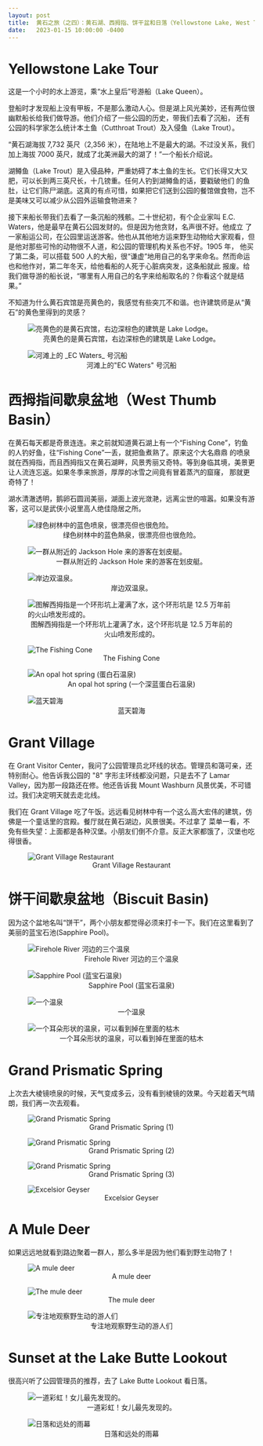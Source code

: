 ```yaml
---
layout: post
title:  黄石之旅（之四）：黄石湖、西拇指、饼干盆和日落（Yellowstone Lake, West Thumb Basin, Biscuit Basin and Sunset at Lake Butte Outlook）
date:   2023-01-15 10:00:00 -0400
---
```


# Yellowstone Lake Tour

这是一个小时的水上游览，乘“水上皇后”号游船（Lake Queen）。

登船时才发现船上没有甲板，不是那么激动人心。但是湖上风光美妙，还有两位很幽默船长给我们做导游。他们介绍了一些公园的历史，带我们去看了沉船，
还有公园的科学家怎么统计本土鱼（Cutthroat Trout）及入侵鱼（Lake Trout）。

“黄石湖海拔 7,732 英尺（2,356 米），在陆地上不是最大的湖。不过没关系，我们加上海拔 7000 英尺，就成了北美洲最大的湖了！”一个船长介绍说。

湖鳟鱼（Lake Trout）是入侵品种，严重妨碍了本土鱼的生长。它们长得又大又肥，可以长到两三英尺长，十几镑重。任何人钓到湖鳟鱼的话，要戳破他们
的鱼肚，让它们陈尸湖底。这真的有点可惜，如果把它们送到公园的餐馆做食物，岂不是美味又可以减少从公园外运输食物进来？

接下来船长带我们去看了一条沉船的残骸。二十世纪初，有个企业家叫 E.C. Waters，他是最早在黄石公园发财的。但是因为他贪财，名声很不好。他成立
了一家船运公司，在公园里运送游客。他也从其他地方运来野生动物给大家观看，但是他对那些可怜的动物很不人道，和公园的管理机构关系也不好。1905 年，
他买了第二条，可以搭载 500 人的大船，很“谦虚”地用自己的名字来命名。然而命运也和他作对，第二年冬天，给他看船的人死于心脏病突发，这条船就此
报废。给我们做导游的船长说，“哪里有人用自己的名字来给船取名的？你看这个就是结果。”

不知道为什么黄石宾馆是亮黄色的，我感觉有些突兀不和谐。也许建筑师是从“黄石”的黄色里得到的灵感？

<figure>
  <img src="../../../assets/images/Yellowstone-Day4/Lake-view-01.jpg" alt="亮黄色的是黄石宾馆，右边深棕色的建筑是 Lake Lodge。"/>
  <center><figcaption>亮黄色的是黄石宾馆，右边深棕色的建筑是 Lake Lodge。</figcaption></center>
</figure>

<figure>
  <img src="../../../assets/images/Yellowstone-Day4/Lake-view-shipwreck.jpg" alt="河滩上的 _EC Waters_ 号沉船"/>
  <center><figcaption>河滩上的"EC Waters" 号沉船</figcaption></center>
</figure>

# 西拇指间歇泉盆地（West Thumb Basin）

在黄石每天都是奇景连连。来之前就知道黄石湖上有一个“Fishing Cone”，钓鱼的人钓好鱼，往“Fishing Cone”一丢，就把鱼煮熟了。原来这个大名鼎鼎
的喷泉就在西拇指，而且西拇指又在黄石湖畔，风景秀丽又奇特。等到身临其境，美景更让人流连忘返。如果冬季来旅游，厚厚的冰雪之间竟有冒着蒸汽的窟窿，
那就更奇特了！

湖水清澈透明，鹅卵石圆润美丽，湖面上波光潋滟，远离尘世的喧嚣。如果没有游客，这可以是武侠小说里高人绝佳隐居之所。

<figure>
  <img src="../../../assets/images/Yellowstone-Day4/West-thumb-hot-springs.jpg" alt="绿色树林中的蓝色喷泉，很漂亮但也很危险。"/>
  <center><figcaption>绿色树林中的蓝色熱泉，很漂亮但也很危险。</figcaption></center>
</figure>

<figure>
  <img src="../../../assets/images/Yellowstone-Day4/West-thumb-kayaking.jpg" alt="一群从附近的 Jackson Hole 来的游客在划皮艇。"/>
  <center><figcaption>一群从附近的 Jackson Hole 来的游客在划皮艇。</figcaption></center>
</figure>

<figure>
  <img src="../../../assets/images/Yellowstone-Day4/West-thumb-double-cones.jpg" alt="岸边双温泉。"/>
  <center><figcaption>岸边双温泉。</figcaption></center>
</figure>

<figure>
  <img src="../../../assets/images/Yellowstone-Day4/West-thumb-exploded-bay.jpg" alt="图解西拇指是一个环形坑上灌满了水，这个环形坑是 12.5 万年前的火山喷发形成的。"/>
  <center><figcaption>图解西拇指是一个环形坑上灌满了水，这个环形坑是 12.5 万年前的火山喷发形成的。</figcaption></center>
</figure>

<figure>
  <img src="../../../assets/images/Yellowstone-Day4/West-thumb-fishing-cone.jpg" alt="The Fishing Cone"/>
  <center><figcaption>The Fishing Cone</figcaption></center>
</figure>

<figure>
  <img src="../../../assets/images/Yellowstone-Day4/West-thumb-opal-hot-spring.jpg" alt="An opal hot spring (蛋白石温泉)"/>
  <center><figcaption>An opal hot spring (一个深蓝蛋白石温泉)</figcaption></center>
</figure>

<figure>
  <img src="../../../assets/images/Yellowstone-Day4/Lake-view-02.jpg" alt="蓝天碧海"/>
  <center><figcaption>蓝天碧海</figcaption></center>
</figure>


# Grant Village

在 Grant Visitor Center，我问了公园管理员北环线的状态。管理员和蔼可亲，还特别耐心。他告诉我公园的 "8" 字形主环线都没问题，只是去不了
Lamar Valley，因为那一段路还在修。他还告诉我 Mount Washburn 风景优美，不可错过。我们决定明天就去走北线。

我们在 Grant Village 吃了午饭。远远看见树林中有一个这么高大宏伟的建筑，仿佛是一个童话里的宫殿。餐厅就在黄石湖边，风景很美。不过拿了
菜单一看，不免有些失望：上面都是各种汉堡。小朋友们倒不介意。反正大家都饿了，汉堡也吃得很香。

<figure>
  <img src="../../../assets/images/Yellowstone-Day4/Grant-Village-Restaurant.jpg" alt="Grant Village Restaurant"/>
  <center><figcaption>Grant Village Restaurant</figcaption></center>
</figure>


# 饼干间歇泉盆地（Biscuit Basin)

因为这个盆地名叫“饼干”，两个小朋友都觉得必须来打卡一下。我们在这里看到了美丽的蓝宝石池(Sapphire Pool)。

<figure>
  <img src="../../../assets/images/Yellowstone-Day4/Biscuit-basin-triple-opals.jpg" alt="Firehole River 河边的三个温泉"/>
  <center><figcaption>Firehole River 河边的三个温泉</figcaption></center>
</figure>

<figure>
  <img src="../../../assets/images/Yellowstone-Day4/West-thumb-Sapphire-Pool.jpg" alt="Sapphire Pool (蓝宝石温泉)"/>
  <center><figcaption>Sapphire Pool (蓝宝石温泉)</figcaption></center>
</figure>

<figure>
  <img src="../../../assets/images/Yellowstone-Day4/West-thumb-Indigo-spring.jpg" alt="一个温泉"/>
  <center><figcaption>一个温泉</figcaption></center>
</figure>

<figure>
  <img src="../../../assets/images/Yellowstone-Day4/West-thumb-ear-spring.jpg" alt="一个耳朵形状的温泉，可以看到掉在里面的枯木"/>
  <center><figcaption>一个耳朵形状的温泉，可以看到掉在里面的枯木</figcaption></center>
</figure>


# Grand Prismatic Spring

上次去大棱镜喷泉的时候，天气变成多云，没有看到棱镜的效果。今天趁着天气晴朗，我们再一次去观看。

<figure>
  <img src="../../../assets/images/Yellowstone-Day4/Grand-Prismatic-Spring-01.jpg" alt="Grand Prismatic Spring"/>
  <center><figcaption>Grand Prismatic Spring (1)</figcaption></center>
</figure>

<figure>
  <img src="../../../assets/images/Yellowstone-Day4/Grand-Prismatic-Spring-02.jpg" alt="Grand Prismatic Spring"/>
  <center><figcaption>Grand Prismatic Spring (2)</figcaption></center>
</figure>

<figure>
  <img src="../../../assets/images/Yellowstone-Day4/Grand-Prismatic-Spring-03.jpg" alt="Grand Prismatic Spring"/>
  <center><figcaption>Grand Prismatic Spring (3)</figcaption></center>
</figure>

<figure>
  <img src="../../../assets/images/Yellowstone-Day4/Excelsior-Geyser.jpg" alt="Excelsior Geyser"/>
  <center><figcaption>Excelsior Geyser</figcaption></center>
</figure>

# A Mule Deer

如果远远地就看到路边聚着一群人，那么多半是因为他们看到野生动物了！

<figure>
  <img src="../../../assets/images/Yellowstone-Day4/Mule-deer-01.jpg" alt="A mule deer"/>
  <center><figcaption>A mule deer</figcaption></center>
</figure>

<figure>
  <img src="../../../assets/images/Yellowstone-Day4/Mule-deer-02.jpg" alt="The mule deer"/>
  <center><figcaption>The mule deer</figcaption></center>
</figure>

<figure>
  <img src="../../../assets/images/Yellowstone-Day4/Mule-deer-watchers.jpg" alt="专注地观察野生动的游人们"/>
  <center><figcaption>专注地观察野生动的游人们</figcaption></center>
</figure>

# Sunset at the Lake Butte Lookout

很高兴听了公园管理员的推荐，去了 Lake Butte Lookout 看日落。

<figure>
  <img src="../../../assets/images/Yellowstone-Day4/Rainbow.jpg" alt="一道彩虹！女儿最先发现的。"/>
  <center><figcaption>一道彩虹！女儿最先发现的。</figcaption></center>
</figure>

<figure>
  <img src="../../../assets/images/Yellowstone-Day4/Sunset-at-Lake-Butte.jpg" alt="日落和远处的雨幕"/>
  <center><figcaption>日落和远处的雨幕</figcaption></center>
</figure>
